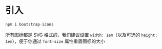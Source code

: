 # 引入
```js
npm i bootstrap-icons
```



所有图标都是 SVG 格式的，我们建议设置 `width: 1em`（以及可选的 `height: 1em`），便于你通过 `font-size` 属性重置图标的大小











